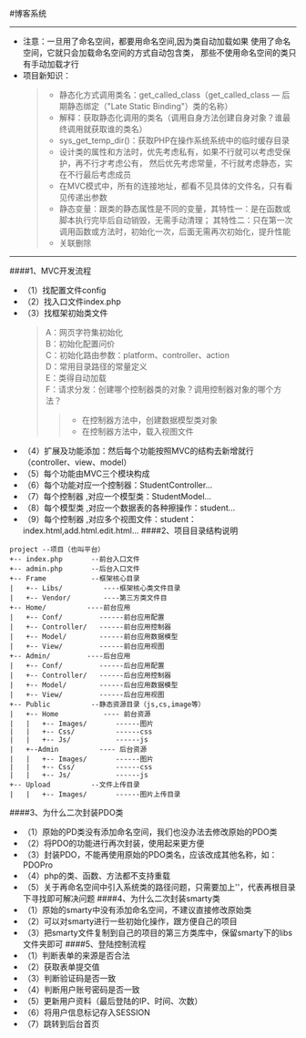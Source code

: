 #博客系统
______________________________________________________________________
* 注意：一旦用了命名空间，都要用命名空间,因为类自动加载如果
使用了命名空间，它就只会加载命名空间的方式自动包含类，
那些不使用命名空间的类只有手动加载才行
* 项目新知识：
  > * 静态化方式调用类名：get_called_class（get_called_class
   — 后期静态绑定（"Late Static Binding"）类的名称）
  > * 解释：获取静态化调用的类名（调用自身方法创建自身对象？谁最终调用就获取谁的类名）
  > * sys_get_temp_dir()：获取PHP在操作系统系统中的临时缓存目录
  > * 设计类的属性和方法时，优先考虑私有，如果不行就可以考虑受保护，再不行才考虑公有，
  然后优先考虑常量，不行就考虑静态，实在不行最后考虑成员
  > * 在MVC模式中，所有的连接地址，都看不见具体的文件名，只有看见传递出参数
  > * 静态变量：跟类的静态属性是不同的变量，其特性一：是在函数或脚本执行完毕后自动销毁，无需手动清理；
  其特性二：只在第一次调用函数或方法时，初始化一次，后面无需再次初始化，提升性能
  > * 关联删除
______________________________________________________________________
####1、MVC开发流程
* （1）找配置文件config
* （2）找入口文件index.php
* （3）找框架初始类文件
  > A：网页字符集初始化  
  > B：初始化配置问价  
  > C：初始化路由参数：platform、controller、action  
  > D：常用目录路径的常量定义  
  > E：类得自动加载  
  > F：请求分发：创建哪个控制器类的对象？调用控制器对象的哪个方法？
  >> * 在控制器方法中，创建数据模型类对象  
  >> * 在控制器方法中，载入视图文件
* （4）扩展及功能添加：然后每个功能按照MVC的结构去新增就行（controller、view、model）  
* （5）每个功能由MVC三个模块构成  
* （6）每个功能对应一个控制器：StudentController...
* （7）每个控制器 ,对应一个模型类：StudentModel...
* （8）每个模型类 ,对应一个数据表的各种擦操作：student...
* （9）每个控制器 ,对应多个视图文件：student：index.html,add.html.edit.html...
####2、项目目录结构说明
```
project --项目（也叫平台）          
+-- index.php       --前台入口文件
+-- admin.php       --后台入口文件
+-- Frame           --框架核心目录
|   +-- Libs/          ----框架核心类文件目录
|   +-- Vendor/        ----第三方类文件目
+-- Home/          ----前台应用
|   +-- Conf/         ------前台应用配置
|   +-- Controller/   ------前台应用控制器
|   +-- Model/        ------前台应用数据模型
|   +-- View/         ------前台应用视图
+-- Admin/         ----后台应用
|   +-- Conf/         ------后台应用配置
|   +-- Controller/   ------后台应用控制器
|   +-- Model/        ------后台应用数据模型
|   +-- View/         ------后台应用视图
+-- Public          --静态资源目录（js,cs,image等）
|   +-- Home           ---- 前台资源
|   |   +-- Images/       ------图片
|   |   +-- Css/          ------css
|   |   +-- Js/           ------js
|   +--Admin          ---- 后台资源
|   |   +-- Images/       ------图片
|   |   +-- Css/          ------css
|   |   +-- Js/           ------js
+-- Upload          --文件上传目录
|   |   +-- Images/       ------图片上传目录
```
####3、为什么二次封装PDO类
* （1）原始的PD类没有添加命名空间，我们也没办法去修改原始的PDO类
* （2）将PDO的功能进行再次封装，使用起来更方便
* （3）封装PDO，不能再使用原始的PDO类名，应该改成其他名称，如：PDOPro
* （4）php的类、函数、方法都不支持重载
* （5）关于再命名空间中引入系统类的路径问题，只需要加上'\'，代表再根目录下寻找即可解决问题 
####4、为什么二次封装smarty类
* （1）原始的smarty中没有添加命名空间，不建议直接修改原始类
* （2）可以对smarty进行一些初始化操作，跟方便自己的项目
* （3）把smarty文件复制到自己的项目的第三方类库中，保留smarty下的libs文件夹即可
####5、登陆控制流程
* （1）判断表单的来源是否合法
* （2）获取表单提交值
* （3）判断验证码是否一致
* （4）判断用户账号密码是否一致
* （5）更新用户资料（最后登陆的IP、时间、次数）
* （6）将用户信息标记存入SESSION
* （7）跳转到后台首页

